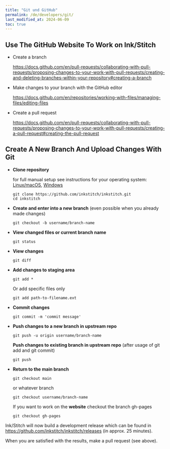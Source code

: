 ```yaml
---
title: "Git und GitHub"
permalink: /de/developers/git/
last_modified_at: 2024-06-09
toc: true
---
```

## Use The GitHub Website To Work on Ink/Stitch

* Create a branch

  <https://docs.github.com/en/pull-requests/collaborating-with-pull-requests/proposing-changes-to-your-work-with-pull-requests/creating-and-deleting-branches-within-your-repository#creating-a-branch>

* Make changes to your branch with the GitHub editor

  <https://docs.github.com/en/repositories/working-with-files/managing-files/editing-files>

* Create a pull request

  <https://docs.github.com/en/pull-requests/collaborating-with-pull-requests/proposing-changes-to-your-work-with-pull-requests/creating-a-pull-request#creating-the-pull-request>

## Create A New Branch And Upload Changes With Git

* **Clone repository**

  for full manual setup see instructions for your operating system: [Linux/macOS](/developers/inkstitch/manual-setup/), [Windows](/developers/inkstitch/windows-manual-build/)

  ```
  git clone https://github.com/inkstitch/inkstitch.git
  cd inkstitch
  ```

* **Create and enter into a new branch** (even possible when you already made changes)

  ```
  git checkout -b username/branch-name
  ```

* **View changed files or current branch name**

  ```
  git status
  ```

* **View changes**

  ```
  git diff
  ```

* **Add changes to staging area**

  ```
  git add *
  ```

  Or add specific files only

  ```
  git add path-to-filename.ext
  ```

* **Commit changes**

  ```
  git commit -m 'commit message'
  ```

* **Push changes to a new branch in upstream repo**

  ```
  git push -u origin username/branch-name
  ```

  **Push changes to existing branch in upstream repo** (after usage of git add and git commit)

  ```
  git push
  ```

* **Return to the main branch**

  ```
  git checkout main
  ```

  or whatever branch

  ```
  git checkout username/branch-name
  ```

  If you want to work on the **website** checkout the branch gh-pages

  ```
  git checkout gh-pages
  ```

Ink/Stitch will now build a development release which can be found in <https://github.com/inkstitch/inkstitch/releases> (in approx. 25 minutes).

When you are satisfied with the results, make a pull request (see above).
